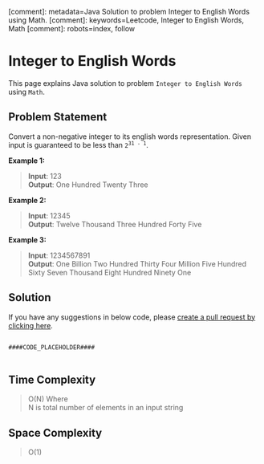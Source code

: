 [comment]: metadata=Java Solution to problem Integer to English Words using Math.
[comment]: keywords=Leetcode, Integer to English Words, Math
[comment]: robots=index, follow


<h1>Integer to English Words</h1>
<p>
This page explains Java solution to problem <code class="inline">Integer to English Words</code> using <code class="inline">Math</code>.
</p>


<h2 class="heading">Problem Statement</h2>
<p>
Convert a non-negative integer to its english words representation. Given input is guaranteed to be less than <code class="inline">2<sup>31 - 1</sup></code>.
</p>


<b>Example 1:</b>
<blockquote>
<p>
<b>Input</b>: 123<br/>
<b>Output</b>: One Hundred Twenty Three<br/>
</p>
</blockquote>

<b>Example 2:</b>
<blockquote>
<p>
<b>Input</b>: 12345<br/>
<b>Output</b>: Twelve Thousand Three Hundred Forty Five<br/>
</p>
</blockquote>

<b>Example 3:</b>
<blockquote>
<p>
<b>Input</b>: 1234567891<br/>
<b>Output</b>: One Billion Two Hundred Thirty Four Million Five Hundred Sixty Seven Thousand Eight Hundred Ninety One<br/>
</p>
</blockquote>


<h2 class="heading">Solution</h2>
If you have any suggestions in below code, please <a href="####LINK_PLACEHOLDER####" target="_blank" rel="noopener noreferrer" class="absolute">create a pull request by clicking here</a>.
<pre>
<code class="language-java">
####CODE_PLACEHOLDER####
</code>
</pre>


<h2 class="heading">Time Complexity</h2>
<blockquote>
<p>
O(N) Where <br />
N is total number of elements in an input string
</p>
</blockquote>


<h2 class="heading">Space Complexity</h2>
<blockquote>
<p>
O(1)
</p>
</blockquote>